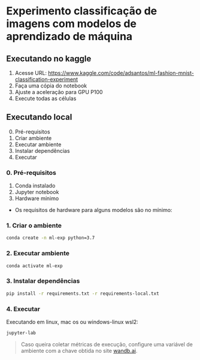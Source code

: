 # Experimento classificação de imagens com modelos de aprendizado de máquina

## Executando no kaggle

1. Acesse URL: https://www.kaggle.com/code/adsantos/ml-fashion-mnist-classification-experiment
2. Faça uma cópia do notebook
3. Ajuste a aceleração para GPU P100
4. Execute todas as células

## Executando local

0. Pré-requisitos
1. Criar ambiente
2. Executar ambiente
3. Instalar dependências
4. Executar

### 0. Pré-requisitos

1. Conda instalado
2. Jupyter notebook
3. Hardware mínimo
- Os requisitos de hardware para alguns modelos são no mínimo:

### 1. Criar o ambiente

```bash
conda create -n ml-exp python=3.7
```

### 2. Executar ambiente

```bash
conda activate ml-exp
```

### 3. Instalar dependências

```bash
pip install -r requirements.txt -r requirements-local.txt
```

### 4. Executar

Executando em linux, mac os ou windows-linux wsl2:

```bash
jupyter-lab
```

> Caso queira coletar métricas de execução, configure uma variável de ambiente com a chave obtida no site [wandb.ai](https://docs.wandb.ai/quickstart).